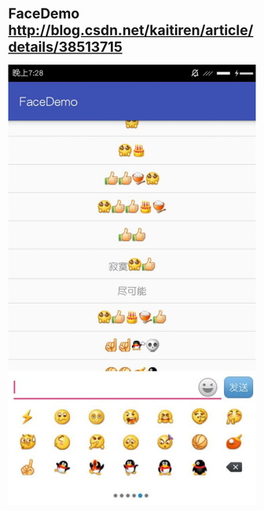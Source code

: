 # FaceDemo  http://blog.csdn.net/kaitiren/article/details/38513715
![](https://github.com/my-sunshine/FaceDemo/raw/master/app/img/demo1.jpg)  

